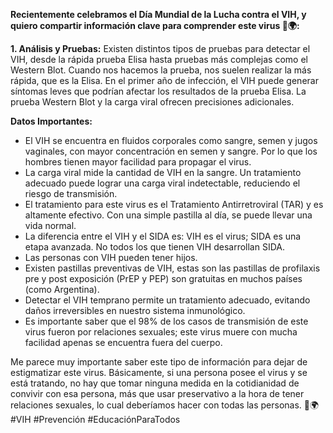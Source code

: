 **Recientemente celebramos el Día Mundial de la Lucha contra el VIH, y quiero compartir información clave para comprender este virus 💙🌍:**

**1. Análisis y Pruebas:**
Existen distintos tipos de pruebas para detectar el VIH, desde la rápida prueba Elisa hasta pruebas más complejas como el Western Blot. 
Cuando nos hacemos la prueba, nos suelen realizar la más rápida, que es la Elisa. En el primer año de infección, el VIH puede generar síntomas leves que podrían afectar los resultados de la prueba Elisa. La prueba Western Blot y la carga viral ofrecen precisiones adicionales. 

**Datos Importantes:**
- El VIH se encuentra en fluidos corporales como sangre, semen y jugos vaginales, con mayor concentración en semen y sangre. Por lo que los hombres tienen mayor facilidad para propagar el virus.
- La carga viral mide la cantidad de VIH en la sangre. Un tratamiento adecuado puede lograr una carga viral indetectable, reduciendo el riesgo de transmisión.
- El tratamiento para este virus es el Tratamiento Antirretroviral (TAR) y es altamente efectivo. Con una simple pastilla al día, se puede llevar una vida normal.
- La diferencia entre el VIH y el SIDA es: VIH es el virus; SIDA es una etapa avanzada. No todos los que tienen VIH desarrollan SIDA.
- Las personas con VIH pueden tener hijos.
- Existen pastillas preventivas de VIH, estas son las pastillas de profilaxis pre y post exposición (PrEP y PEP) son gratuitas en muchos países (como Argentina).
- Detectar el VIH temprano permite un tratamiento adecuado, evitando daños irreversibles en nuestro sistema inmunológico.
- Es importante saber que el 98% de los casos de transmisión de este virus fueron por relaciones sexuales; este virus muere con mucha facilidad apenas se encuentra fuera del cuerpo.


Me parece muy importante saber este tipo de información para dejar de estigmatizar este virus. Básicamente, si una persona posee el virus y se está tratando, no hay que tomar ninguna medida en la cotidianidad de convivir con esa persona, más que usar preservativo a la hora de tener relaciones sexuales, lo cual deberíamos hacer con todas las personas. 💙🌍 #VIH #Prevención #EducaciónParaTodos